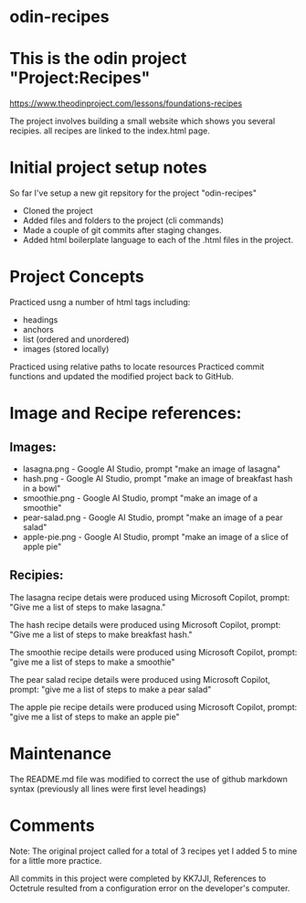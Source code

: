 # odin-recipes
# 
# This is the odin project "Project:Recipes"
 
 https://www.theodinproject.com/lessons/foundations-recipes

 The project involves building a small website which shows you several recipies.
 all recipes are linked to the index.html page.


# Initial project setup notes

 So far I've setup a new git repsitory for the project "odin-recipes"
 - Cloned the project
 - Added files and folders to the project (cli commands)
 - Made a couple of git commits after staging changes.
 - Added html boilerplate language to each of the .html files in the project.

# Project Concepts

 Practiced usng a number of html tags including:
 - headings
 - anchors
 - list (ordered and unordered)
 - images (stored locally)

 Practiced using relative paths to locate resources
 Practiced commit functions and updated the modified project back to GitHub.

# Image and Recipe references:

 ## Images:
 - lasagna.png - Google AI Studio, prompt "make an image of lasagna"
 - hash.png - Google AI Studio, prompt "make an image of breakfast hash in a bowl"
 - smoothie.png - Google AI Studio, prompt "make an image of a smoothie"
 - pear-salad.png - Google AI Studio, prompt "make an image of a pear salad"
 - apple-pie.png - Google AI Studio, prompt "make an image of a slice of apple pie"

## Recipies:
 The lasagna recipe detais were produced using Microsoft Copilot,
 prompt: "Give me a list of steps to make lasagna."

 The hash recipe details were produced using Microsoft Copilot,
 prompt: "Give me a list of steps to make breakfast hash."

 The smoothie recipe details were produced using Microsoft Copilot,
 prompt: "give me a list of steps to make a smoothie"

 The pear salad recipe details were produced using Microsoft Copilot,
 prompt: "give me a list of steps to make a pear salad"

 The apple pie recipe details were produced using Microsoft Copilot,
 prompt: "give me a list of steps to make an apple pie"

# Maintenance

  The README.md file was modified to correct the use of github markdown syntax (previously all lines were first level headings)

# Comments

 Note: The original project called for a total of 3 recipes yet I added 5
 to mine for a little more practice.

 All commits in this project were completed by KK7JJI, References to Octetrule 
 resulted from a configuration error on the developer's computer.